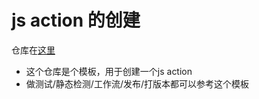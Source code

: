 # js action 的创建

仓库在[这里](https://github.com/actions/javascript-action)

- 这个仓库是个模板，用于创建一个js action
- 做测试/静态检测/工作流/发布/打版本都可以参考这个模板


